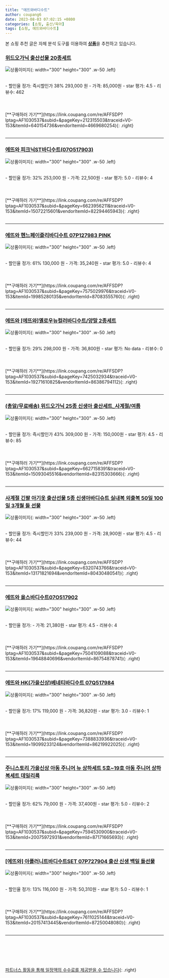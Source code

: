 ```yaml
---
title: "에뜨와바디수트"
author: coupang6
date: 2023-08-03 07:02:15 +0800
categories: [쇼핑, 출산/육아]
tags: [쇼핑, 에뜨와바디수트]
---
```


본 쇼핑 추천 글은 자체 분석 도구를 이용하여 [**상품**](https://link.coupang.com/a/bao1ui)을 추천하고 있습니다.

### [위드오가닉 출산선물 20종세트](https://link.coupang.com/re/AFFSDP?lptag=AF1030537&subid=&pageKey=212315503&traceid=V0-153&itemId=640154736&vendorItemId=4669680254)

![상품이미지](https://thumbnail7.coupangcdn.com/thumbnails/remote/230x230ex/image/retail/images/457457550111275-fdaa1f8e-9e54-472a-aa43-6b2b3dc55e77.jpg){: width="300" height="300" .w-50 .left}


<br>
- 할인율 정가: 즉시할인가 38%  293,000   원
- 가격: 85,000원
- star 평가: 4.5
- 리뷰수: 462
<br>
<br>
<br>
<br>
[**구매하러 가기**](https://link.coupang.com/re/AFFSDP?lptag=AF1030537&subid=&pageKey=212315503&traceid=V0-153&itemId=640154736&vendorItemId=4669680254){: .right}
<br>
<br>

---

### [에뜨와 피크닉ST바디수트(07O517903)](https://link.coupang.com/re/AFFSDP?lptag=AF1030537&subid=&pageKey=6623956211&traceid=V0-153&itemId=15072215601&vendorItemId=82294465943)

![상품이미지](https://thumbnail10.coupangcdn.com/thumbnails/remote/230x230ex/image/vendor_inventory/4276/d10f0a7e322cd93ee0aca31816a4a5c4eedf1bae34f716db897c2f223d3e.jpg){: width="300" height="300" .w-50 .left}


<br>
- 할인율 정가: 32%  253,000   원
- 가격: 22,500원
- star 평가: 5.0
- 리뷰수: 4
<br>
<br>
<br>
<br>
[**구매하러 가기**](https://link.coupang.com/re/AFFSDP?lptag=AF1030537&subid=&pageKey=6623956211&traceid=V0-153&itemId=15072215601&vendorItemId=82294465943){: .right}
<br>
<br>

---

### [에뜨와 헨느페이즐리바디수트 07P127983 PINK](https://link.coupang.com/re/AFFSDP?lptag=AF1030537&subid=&pageKey=7575029976&traceid=V0-153&itemId=19985280135&vendorItemId=87083555760)

![상품이미지](https://thumbnail6.coupangcdn.com/thumbnails/remote/230x230ex/image/vendor_inventory/a3c0/e189d63ad890d931335d8548389e3daeda85ad19d4b0623a8e917b8261c1.JPG){: width="300" height="300" .w-50 .left}


<br>
- 할인율 정가: 61%  130,000   원
- 가격: 35,240원
- star 평가: 5.0
- 리뷰수: 4
<br>
<br>
<br>
<br>
[**구매하러 가기**](https://link.coupang.com/re/AFFSDP?lptag=AF1030537&subid=&pageKey=7575029976&traceid=V0-153&itemId=19985280135&vendorItemId=87083555760){: .right}
<br>
<br>

---

### [에뜨와 [에뜨와]옐로우뉴컬러바디수트/양말 2종세트](https://link.coupang.com/re/AFFSDP?lptag=AF1030537&subid=&pageKey=7425032934&traceid=V0-153&itemId=19271610825&vendorItemId=86386794112)

![상품이미지](https://thumbnail8.coupangcdn.com/thumbnails/remote/230x230ex/image/vendor_inventory/1629/73c99a5185d588a3049cfa3b0eacdc300eca6537faaf9b1b0933c62403be.JPG){: width="300" height="300" .w-50 .left}


<br>
- 할인율 정가: 29%  298,000   원
- 가격: 36,800원
- star 평가: No data
- 리뷰수: 0
<br>
<br>
<br>
<br>
[**구매하러 가기**](https://link.coupang.com/re/AFFSDP?lptag=AF1030537&subid=&pageKey=7425032934&traceid=V0-153&itemId=19271610825&vendorItemId=86386794112){: .right}
<br>
<br>

---

### [(총알/무료배송) 위드오가닉 25종 신생아 출산세트_사계절/여름](https://link.coupang.com/re/AFFSDP?lptag=AF1030537&subid=&pageKey=6627158391&traceid=V0-153&itemId=15093045516&vendorItemId=82315303666)

![상품이미지](https://thumbnail8.coupangcdn.com/thumbnails/remote/230x230ex/image/vendor_inventory/234a/48e3eeb2c22aae5bcf7312891c193fd3f5a6b85caed798a06a11e87a1b02.jpg){: width="300" height="300" .w-50 .left}


<br>
- 할인율 정가: 즉시할인가 43%  309,000   원
- 가격: 150,000원
- star 평가: 4.5
- 리뷰수: 85
<br>
<br>
<br>
<br>
[**구매하러 가기**](https://link.coupang.com/re/AFFSDP?lptag=AF1030537&subid=&pageKey=6627158391&traceid=V0-153&itemId=15093045516&vendorItemId=82315303666){: .right}
<br>
<br>

---

### [사계절 긴팔 아기옷 출산선물 5종 신생아바디슈트 실내복 외출복 50일 100일 3개월 돌 선물](https://link.coupang.com/re/AFFSDP?lptag=AF1030537&subid=&pageKey=6320743766&traceid=V0-153&itemId=13171821694&vendorItemId=80430480541)

![상품이미지](https://thumbnail8.coupangcdn.com/thumbnails/remote/230x230ex/image/vendor_inventory/5495/096ce5a33c85cf60d109df908159a175d7cad0561012cbc8262a2f16d8f4.jpg){: width="300" height="300" .w-50 .left}


<br>
- 할인율 정가: 즉시할인가 33%  239,000   원
- 가격: 28,900원
- star 평가: 4.5
- 리뷰수: 44
<br>
<br>
<br>
<br>
[**구매하러 가기**](https://link.coupang.com/re/AFFSDP?lptag=AF1030537&subid=&pageKey=6320743766&traceid=V0-153&itemId=13171821694&vendorItemId=80430480541){: .right}
<br>
<br>

---

### [에뜨와 올스바디수트07O517902](https://link.coupang.com/re/AFFSDP?lptag=AF1030537&subid=&pageKey=7504109088&traceid=V0-153&itemId=19648840696&vendorItemId=86754878741)

![상품이미지](https://thumbnail6.coupangcdn.com/thumbnails/remote/230x230ex/image/vendor_inventory/737d/96d974dff547bad5484689b0f7a22a296424ef7df050cc47800420c0df94.jpg){: width="300" height="300" .w-50 .left}


<br>
- 할인율 정가: 
- 가격: 21,380원
- star 평가: 4.5
- 리뷰수: 4
<br>
<br>
<br>
<br>
[**구매하러 가기**](https://link.coupang.com/re/AFFSDP?lptag=AF1030537&subid=&pageKey=7504109088&traceid=V0-153&itemId=19648840696&vendorItemId=86754878741){: .right}
<br>
<br>

---

### [에뜨와 HK(가을신상)베네티바디수트 07Q517984](https://link.coupang.com/re/AFFSDP?lptag=AF1030537&subid=&pageKey=7388833936&traceid=V0-153&itemId=19099233124&vendorItemId=86219922025)

![상품이미지](https://thumbnail8.coupangcdn.com/thumbnails/remote/230x230ex/image/vendor_inventory/0e0a/be75dcc0b70a5a12e5e40acf8c94786720e416d6eea9ac757ba825e79bf6.jpg){: width="300" height="300" .w-50 .left}


<br>
- 할인율 정가: 17%  119,000   원
- 가격: 36,820원
- star 평가: 3.0
- 리뷰수: 1
<br>
<br>
<br>
<br>
[**구매하러 가기**](https://link.coupang.com/re/AFFSDP?lptag=AF1030537&subid=&pageKey=7388833936&traceid=V0-153&itemId=19099233124&vendorItemId=86219922025){: .right}
<br>
<br>

---

### [주니스토리 가을신상 아동 주니어 뉴 상하세트 5호~19호 아동 주니어 상하복세트 데일리룩](https://link.coupang.com/re/AFFSDP?lptag=AF1030537&subid=&pageKey=7594530900&traceid=V0-153&itemId=20075972931&vendorItemId=87171665693)

![상품이미지](https://thumbnail7.coupangcdn.com/thumbnails/remote/230x230ex/image/vendor_inventory/a615/b21871bbe7f39af8af24591ba2747608e3cf2357b45fb877fe9823f803d0.jpg){: width="300" height="300" .w-50 .left}


<br>
- 할인율 정가: 62%  79,000   원
- 가격: 37,400원
- star 평가: 5.0
- 리뷰수: 2
<br>
<br>
<br>
<br>
[**구매하러 가기**](https://link.coupang.com/re/AFFSDP?lptag=AF1030537&subid=&pageKey=7594530900&traceid=V0-153&itemId=20075972931&vendorItemId=87171665693){: .right}
<br>
<br>

---

### [[에뜨와] 아폴러니트바디수트SET 07P727904 출산 신생 백일 돌선물](https://link.coupang.com/re/AFFSDP?lptag=AF1030537&subid=&pageKey=7611025144&traceid=V0-153&itemId=20157413445&vendorItemId=87250048080)

![상품이미지](https://thumbnail9.coupangcdn.com/thumbnails/remote/230x230ex/image/vendor_inventory/2d1f/161c15a76b72d89f106e73950a91b45ddfa870dd64bb9b1da538c26735b6.jpg){: width="300" height="300" .w-50 .left}


<br>
- 할인율 정가: 13%  116,000   원
- 가격: 50,310원
- star 평가: 5.0
- 리뷰수: 1
<br>
<br>
<br>
<br>
[**구매하러 가기**](https://link.coupang.com/re/AFFSDP?lptag=AF1030537&subid=&pageKey=7611025144&traceid=V0-153&itemId=20157413445&vendorItemId=87250048080){: .right}
<br>
<br>

---
<br><br><br><br><br> [파트너스 활동을 통해 일정액의 수수료를 제공받을 수 있습니다](https://link.coupang.com/a/bao1ui){: .right}